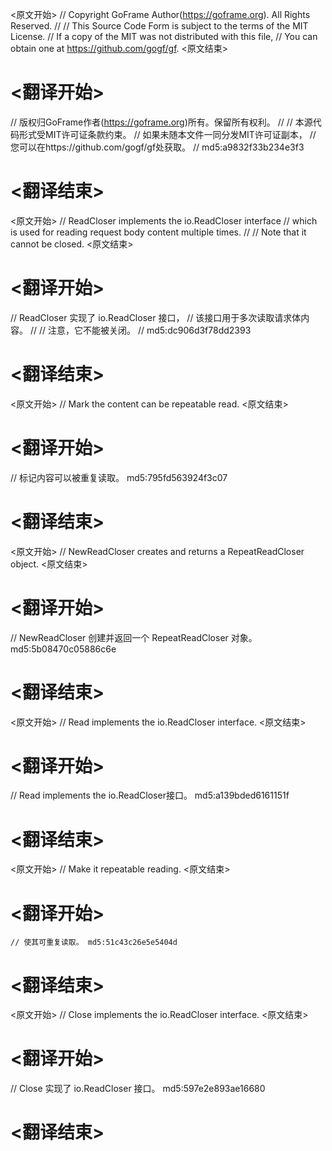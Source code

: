 
<原文开始>
// Copyright GoFrame Author(https://goframe.org). All Rights Reserved.
//
// This Source Code Form is subject to the terms of the MIT License.
// If a copy of the MIT was not distributed with this file,
// You can obtain one at https://github.com/gogf/gf.
<原文结束>

# <翻译开始>
// 版权归GoFrame作者(https://goframe.org)所有。保留所有权利。
//
// 本源代码形式受MIT许可证条款约束。
// 如果未随本文件一同分发MIT许可证副本，
// 您可以在https://github.com/gogf/gf处获取。
// md5:a9832f33b234e3f3
# <翻译结束>


<原文开始>
// ReadCloser implements the io.ReadCloser interface
// which is used for reading request body content multiple times.
//
// Note that it cannot be closed.
<原文结束>

# <翻译开始>
// ReadCloser 实现了 io.ReadCloser 接口，
// 该接口用于多次读取请求体内容。
//
// 注意，它不能被关闭。
// md5:dc906d3f78dd2393
# <翻译结束>


<原文开始>
// Mark the content can be repeatable read.
<原文结束>

# <翻译开始>
// 标记内容可以被重复读取。 md5:795fd563924f3c07
# <翻译结束>


<原文开始>
// NewReadCloser creates and returns a RepeatReadCloser object.
<原文结束>

# <翻译开始>
// NewReadCloser 创建并返回一个 RepeatReadCloser 对象。 md5:5b08470c05886c6e
# <翻译结束>


<原文开始>
// Read implements the io.ReadCloser interface.
<原文结束>

# <翻译开始>
// Read implements the io.ReadCloser接口。 md5:a139bded6161151f
# <翻译结束>


<原文开始>
// Make it repeatable reading.
<原文结束>

# <翻译开始>
	// 使其可重复读取。 md5:51c43c26e5e5404d
# <翻译结束>


<原文开始>
// Close implements the io.ReadCloser interface.
<原文结束>

# <翻译开始>
// Close 实现了 io.ReadCloser 接口。 md5:597e2e893ae16680
# <翻译结束>

